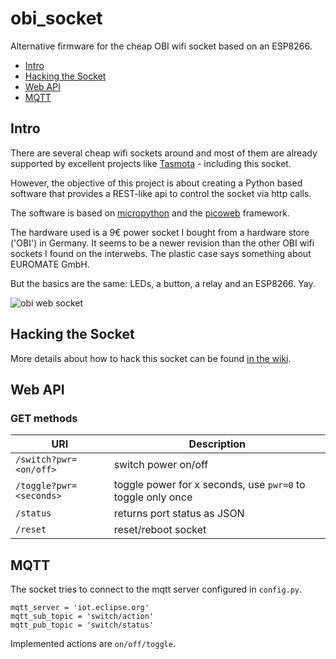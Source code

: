 # obi_socket

Alternative firmware for the cheap OBI wifi socket based on an ESP8266.

- [Intro](#intro)
- [Hacking the Socket](#hacking-the-socket)
- [Web API](#web-api)
- [MQTT](#mqtt)

## Intro
There are several cheap wifi sockets around and most of them are already supported by excellent projects like [Tasmota](https://github.com/arendst/Sonoff-Tasmota) - including this socket.

However, the objective of this project is about creating a Python based software that provides a REST-like api to control the socket via http calls.

The software is based on [micropython](https://micropython.org/) and the [picoweb](https://github.com/pfalcon/picoweb) framework.

The hardware used is a 9€ power socket I bought from a hardware store ('OBI') in Germany. It seems to be a newer revision than the other OBI wifi sockets I found on the interwebs. The plastic case says something about EUROMATE GmbH.

But the basics are the same: LEDs, a button, a relay and an ESP8266. Yay.

![obi web socket](https://github.com/mattzzw/obi_socket/wiki/images/product.jpg)

## Hacking the Socket

More details about how to hack this socket can be found [in the wiki](https://github.com/mattzzw/obi_socket/wiki).

## Web API

### GET methods

| URI | Description |
|-----|-------------|
| `/switch?pwr=<on/off>` | switch power on/off |
| `/toggle?pwr=<seconds>` | toggle power for x seconds, use `pwr=0` to toggle only once |
| `/status` | returns port status as JSON |
| `/reset` | reset/reboot socket |

## MQTT

The socket tries to connect to the mqtt server configured in `config.py`.
```
mqtt_server = 'iot.eclipse.org'
mqtt_sub_topic = 'switch/action'
mqtt_pub_topic = 'switch/status'
```
Implemented actions are `on/off/toggle`.
